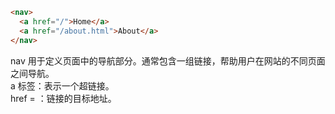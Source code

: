 ```html
<nav>
  <a href="/">Home</a>
  <a href="/about.html">About</a>
</nav>
```

nav 用于定义页面中的导航部分。通常包含一组链接，帮助用户在网站的不同页面之间导航。  
a 标签：表示一个超链接。  
href = ：链接的目标地址。  